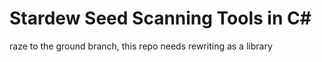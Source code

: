 # Stardew Seed Scanning Tools in C\#
raze to the ground branch, this repo needs rewriting as a library
